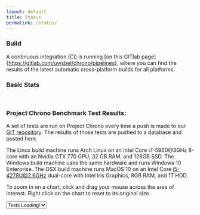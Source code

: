 ```yaml
---
layout: default
title: Status
permalink: /status/
---
```


### Build

A continuous integration (CI) is running [on this GITlab page]{https://gitlab.com/uwsbel/chrono/pipelines}, where you can find the results of the latest automatic cross-platform builds for all platforms.


### Basic Stats

<script type="text/javascript" src="https://www.openhub.net/p/projectchrono/widgets/project_languages?format=js"></script>
<script type="text/javascript" src="https://www.openhub.net/p/projectchrono/widgets/project_factoids_stats?format=js"></script>

<br>

### Project Chrono Benchmark Test Results:
A set of tests are run on Project Chrono every time a push is made to our [GIT repository](https://github.com/projectchrono/chrono). The results of those tests are pushed to a database and posted here.

The Linux build machine runs Arch Linux on an Intel Core i7-5960@3GHz 8-core with an Nvidia GTX 770 GPU, 32 GB RAM, and 128GB SSD.
The Windows build machine uses the same hardware and runs Windows 10 Enterprise.
The OSX build machine runs MacOS 10 on an Intel Core i5-4278U@2.6GHz dual-core with Intel Iris Graphics, 8GB RAM, and 1T HDD.

To zoom in on a chart, click and drag your mouse across the area of interest. Right click on the chart to reset to its original size.

<html>
<body>

<script src="https://code.jquery.com/jquery-2.2.4.min.js" integrity="sha256-BbhdlvQf/xTY9gja0Dq3HiwQF8LaCRTXxZKRutelT44=" crossorigin="anonymous"></script>

<script type="text/javascript" src="https://www.gstatic.com/charts/loader.js"></script>

<select id="test_names" onchange="showTest(value);">
    <option value="default"> Tests Loading! </option>
</select>

<div id="metrics"></div>
<script src="/js/plot_charts.js"></script>
</body>
</html>

<br>

